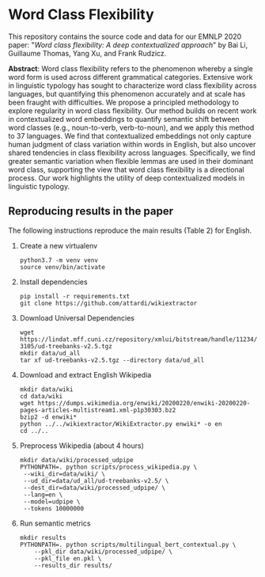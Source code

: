 # Word Class Flexibility

This repository contains the source code and data for our EMNLP 2020 paper: "*Word class flexibility: A deep contextualized approach*" by Bai Li, Guillaume Thomas, Yang Xu, and Frank Rudzicz.

**Abstract**: Word class flexibility refers to the phenomenon whereby a single word form is used across different grammatical categories. Extensive work in linguistic typology has sought to characterize word class flexibility across languages, but quantifying this phenomenon accurately and at scale has been fraught with difficulties. We propose a principled methodology to explore regularity in word class flexibility. Our method builds on recent work in contextualized word embeddings to quantify semantic shift between word classes (e.g., noun-to-verb, verb-to-noun), and we apply this method to 37 languages. We find that contextualized embeddings not only capture human judgment of  class variation within words in English, but also uncover shared tendencies in class flexibility across languages. Specifically, we find greater semantic variation when flexible lemmas are used in their dominant word class, supporting the view that word class flexibility is a directional process. Our work highlights the utility of deep contextualized models in linguistic typology.

## Reproducing results in the paper

The following instructions reproduce the main results (Table 2) for English.

1. Create a new virtualenv

   ```
   python3.7 -m venv venv
   source venv/bin/activate
   ```

2. Install dependencies

   ```
   pip install -r requirements.txt
   git clone https://github.com/attardi/wikiextractor
   ```

3. Download Universal Dependencies

   ```
   wget https://lindat.mff.cuni.cz/repository/xmlui/bitstream/handle/11234/1-3105/ud-treebanks-v2.5.tgz
   mkdir data/ud_all
   tar xf ud-treebanks-v2.5.tgz --directory data/ud_all
   ```

4. Download and extract English Wikipedia

   ```
   mkdir data/wiki
   cd data/wiki
   wget https://dumps.wikimedia.org/enwiki/20200220/enwiki-20200220-pages-articles-multistream1.xml-p1p30303.bz2
   bzip2 -d enwiki*
   python ../../wikiextractor/WikiExtractor.py enwiki* -o en
   cd ../..
   ```

5. Preprocess Wikipedia (about 4 hours)

   ```
   mkdir data/wiki/processed_udpipe
   PYTHONPATH=. python scripts/process_wikipedia.py \
   	--wiki_dir=data/wiki/ \
   	--ud_dir=data/ud_all/ud-treebanks-v2.5/ \
   	--dest_dir=data/wiki/processed_udpipe/ \
   	--lang=en \
   	--model=udpipe \
   	--tokens 10000000
   ```

7. Run semantic metrics

    ```
    mkdir results
    PYTHONPATH=. python scripts/multilingual_bert_contextual.py \
        --pkl_dir data/wiki/processed_udpipe/ \
        --pkl_file en.pkl \
        --results_dir results/
    ```
